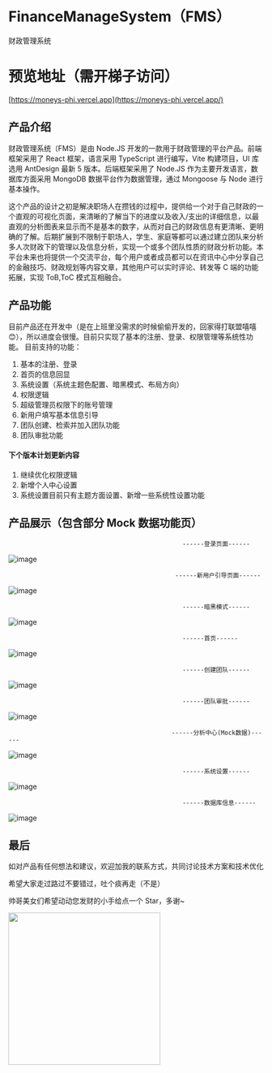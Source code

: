 # FinanceManageSystem（FMS）

财政管理系统

# 预览地址（需开梯子访问）

[https://moneys-phi.vercel.app](https://moneys-phi.vercel.app/)

## 产品介绍

财政管理系统（FMS）是由 Node.JS 开发的一款用于财政管理的平台产品。前端框架采用了 React 框架，语言采用 TypeScript 进行编写，Vite 构建项目，UI 库选用 AntDesign 最新 5 版本。后端框架采用了 Node.JS 作为主要开发语言，数据库方面采用 MongoDB 数据平台作为数据管理，通过 Mongoose 与 Node 进行基本操作。

这个产品的设计之初是解决职场人在攒钱的过程中，提供给一个对于自己财政的一个直观的可视化页面，来清晰的了解当下的进度以及收入/支出的详细信息，以最直观的分析图表来显示而不是基本的数字，从而对自己的财政信息有更清晰、更明确的了解。后期扩展到不限制于职场人，学生、家庭等都可以通过建立团队来分析多人次财政下的管理以及信息分析，实现一个或多个团队性质的财政分析功能。本平台未来也将提供一个交流平台，每个用户或者成员都可以在资讯中心中分享自己的金融技巧、财政规划等内容文章，其他用户可以实时评论、转发等 C 端的功能拓展，实现 ToB,ToC 模式互相融合。

## 产品功能

目前产品还在开发中（是在上班里没需求的时候偷偷开发的，回家得打联盟嘻嘻 😊），所以进度会很慢。目前只实现了基本的注册、登录、权限管理等系统性功能。
目前支持的功能：

1. 基本的注册、登录
2. 首页的信息回显
3. 系统设置（系统主题色配置、暗黑模式、布局方向）
4. 权限逻辑
5. 超级管理员权限下的账号管理
6. 新用户填写基本信息引导
7. 团队创建、检索并加入团队功能
8. 团队审批功能

#### 下个版本计划更新内容

1. 继续优化权限逻辑
2. 新增个人中心设置
3. 系统设置目前只有主题方面设置、新增一些系统性设置功能

## 产品展示（包含部分 Mock 数据功能页）

                                                    ------登录页面------

![image](https://github.com/BuGuangshuo/MoneyManageSystem/assets/77154593/4282de0f-b436-4735-a5d2-b1e8f787e747)

                                                  ------新用户引导页面------

![image](https://github.com/BuGuangshuo/MoneyManageSystem/assets/77154593/96985cd0-e05c-43cd-8292-3ad2a5b09ff2)

                                                    ------暗黑模式------

![image](https://github.com/BuGuangshuo/MoneyManageSystem/assets/77154593/cac085a7-f10c-42d6-bf50-fae792aaa44c)

                                                    ------首页------

![image](https://github.com/BuGuangshuo/MoneyManageSystem/assets/77154593/01c67b04-6186-4833-b689-befa48d58512)

                                                    ------创建团队------

![image](https://github.com/BuGuangshuo/MoneyManageSystem/assets/77154593/3d3dba38-3d03-46e2-bc9d-dd317c5641bc)

                                                    ------团队审批------

![image](https://github.com/BuGuangshuo/MoneyManageSystem/assets/77154593/a662c9ec-bd04-4a14-bc4b-ef51c8f94391)

                                                 ------分析中心(Mock数据)------

![image](https://github.com/BuGuangshuo/MoneyManageSystem/assets/77154593/f93503a6-24d2-4e58-98b3-da41e7120518)

                                                    ------系统设置------

![image](https://github.com/BuGuangshuo/MoneyManageSystem/assets/77154593/3fbbb8d2-ff15-425a-8da5-fdfeaa4faee9)

                                                    ------数据库信息------

![image](https://github.com/BuGuangshuo/MoneyManageSystem/assets/77154593/f6add145-f50d-4476-86e8-e26a3ddfb659)

## 最后

如对产品有任何想法和建议，欢迎加我的联系方式，共同讨论技术方案和技术优化

希望大家走过路过不要错过，吐个痰再走（不是）

帅哥美女们希望动动您发财的小手给点一个 Star，多谢~

<img src="https://github.com/BuGuangshuo/MoneyManageSystem/assets/77154593/0f2d8069-b2f4-47cb-a90c-81412771a053" width="300px"/>
